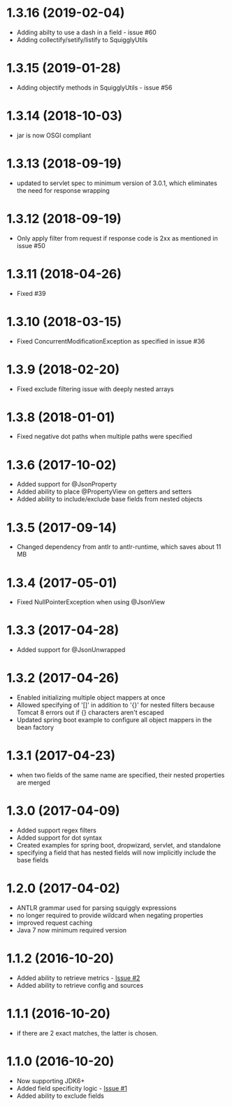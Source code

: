 # 1.3.16 (2019-02-04)

* Adding abilty to use a dash in a field - issue #60
* Adding collectify/setify/listify to SquigglyUtils

# 1.3.15 (2019-01-28)

* Adding objectify methods in SquigglyUtils - issue #56

# 1.3.14 (2018-10-03)

* jar is now OSGI compliant

# 1.3.13 (2018-09-19)

* updated to servlet spec to minimum version of 3.0.1, which eliminates the need for response wrapping

# 1.3.12 (2018-09-19)

* Only apply filter from request if response code is 2xx as mentioned in issue #50

# 1.3.11 (2018-04-26)

* Fixed #39

# 1.3.10 (2018-03-15)

* Fixed ConcurrentModificationException as specified in issue #36

# 1.3.9 (2018-02-20)

* Fixed exclude filtering issue with deeply nested arrays

# 1.3.8 (2018-01-01)

* Fixed negative dot paths when multiple paths were specified

# 1.3.6 (2017-10-02)

* Added support for @JsonProperty
* Added ability to place @PropertyView on getters and setters
* Added ability to include/exclude base fields from nested objects

# 1.3.5 (2017-09-14)

* Changed dependency from antlr to antlr-runtime, which saves about 11 MB

# 1.3.4 (2017-05-01)

* Fixed NullPointerException when using @JsonView

# 1.3.3 (2017-04-28)

* Added support for @JsonUnwrapped

# 1.3.2 (2017-04-26)

* Enabled initializing multiple object mappers at once
* Allowed specifying of '[]' in addition to '{}' for nested filters because Tomcat 8 errors out if {} characters aren't escaped
* Updated spring boot example to configure all object mappers in the bean factory

# 1.3.1 (2017-04-23)

* when two fields of the same name are specified, their nested properties are merged

# 1.3.0 (2017-04-09)

* Added support regex filters
* Added support for dot syntax
* Created examples for spring boot, dropwizard, servlet, and standalone
* specifying a field that has nested fields will now implicitly include the base fields

# 1.2.0 (2017-04-02)

* ANTLR grammar used for parsing squiggly expressions
* no longer required to provide wildcard when negating properties
* improved request caching
* Java 7 now minimum required version


# 1.1.2 (2016-10-20)

* Added ability to retrieve metrics - [Issue #2](https://github.com/bohnman/squiggly-java/issues/2)
* Added ability to retrieve config and sources

# 1.1.1 (2016-10-20)

* if there are 2 exact matches, the latter is chosen.

# 1.1.0 (2016-10-20)

* Now supporting JDK6+
* Added field specificity logic  - [Issue #1](https://github.com/bohnman/squiggly-java/issues/1)
* Added ability to exclude fields
